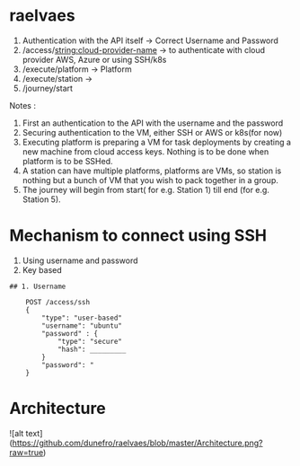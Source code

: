 # raelvaes
1. Authentication with the API itself -> Correct Username and Password
2. /access/<string:cloud-provider-name> -> to authenticate with cloud provider AWS, Azure or using SSH/k8s
3. /execute/platform -> Platform
4. /execute/station -> 
5. /journey/start



Notes :
1. First an authentication to the API with the username and the password
2. Securing authentication to the VM, either SSH or AWS or k8s(for now)
3. Executing platform is preparing a VM for task deployments by creating a new machine from cloud access keys. Nothing is to be done when platform is to be SSHed.
4. A station can have multiple platforms, platforms are VMs, so station is nothing but a bunch of VM that you wish to pack together in a group.
5. The journey will begin from start( for e.g. Station 1) till end (for e.g. Station 5).


# Mechanism to connect using SSH
1. Using username and password
2. Key based 
```
## 1. Username

    POST /access/ssh
    {
        "type": "user-based"
        "username": "ubuntu"
        "password" : {
            "type": "secure"
            "hash": _________
        }
        "password": "
    }
 ```
 # Architecture
 ![alt text] (https://github.com/dunefro/raelvaes/blob/master/Architecture.png?raw=true)
